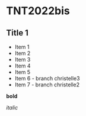 # TNT2022bis

## Title 1

* Item 1
* Item 2
* Item 3
* Item 4
* Item 5
* Item 6 - branch christelle3
* Item 7 - branch christelle2

**bold**

*italic*
